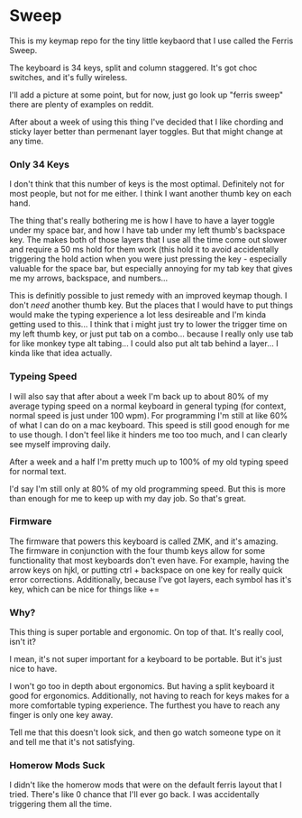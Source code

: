 # Sweep

This is my keymap repo for the tiny little keybaord that I use called the Ferris Sweep. 

The keyboard is 34 keys, split and column staggered. It's got choc switches, and it's fully wireless. 

I'll add a picture at some point, but for now, just go look up "ferris sweep" there are plenty of examples on reddit. 

After about a week of using this thing I've decided that I like chording and sticky layer better than permenant layer toggles. But that might change at any time. 

### Only 34 Keys

I don't think that this number of keys is the most optimal. Definitely not for most people, but not for me either. I think I want another thumb key on each hand. 

The thing that's really bothering me is how I have to have a layer toggle under my space bar, and how I have tab under my left thumb's backspace key. The makes both of those layers that I use all the time come out slower and require a 50 ms hold for them work (this hold it to avoid accidentally triggering the hold action when you were just pressing the key - especially valuable for the space bar, but especially annoying for my tab key that gives me my arrows, backspace, and numbers...

This is definitly possible to just remedy with an improved keymap though. I don't *need* another thumb key. But the places that I would have to put things would make the typing experience a lot less desireable and I'm kinda getting used to this... I think that i might just try to lower the trigger time on my left thumb key, or just put tab on a combo... because I really only use tab for like monkey type alt tabing... I could also put alt tab behind a layer... I kinda like that idea actually.

### Typeing Speed

I will also say that after about a week I'm back up to about 80% of my average typing speed on a normal keyboard in general typing (for context, normal speed is just under 100 wpm). For programming I'm still at like 60% of what I can do on a mac keyboard. This speed is still good enough for me to use though. I don't feel like it hinders me too too much, and I can clearly see myself improving daily. 

After a week and a half I'm pretty much up to 100% of my old typing speed for normal text. 

I'd say I'm still only at 80% of my old programming speed. But this is more than enough for me to keep up with my day job. So that's great. 

### Firmware 

The firmware that powers this keyboard is called ZMK, and it's amazing. The firmware in conjunction with the four thumb keys allow for some functionality that most keyboards don't even have. For example, having the arrow keys on hjkl, or putting ctrl + backspace on one key for really quick error corrections. Additionally, because I've got layers, each symbol has it's key, which can be nice for things like +=  

### Why?

This thing is super portable and ergonomic. On top of that. It's really cool, isn't it? 

I mean, it's not super important for a keyboard to be portable. But it's just nice to have.

I won't go too in depth about ergonomics. But having a split keyboard it good for ergonomics. Additionally, not having to reach for keys makes for a more comfortable typing experience. The furthest you have to reach any finger is only one key away. 

Tell me that this doesn't look sick, and then go watch someone type on it and tell me that it's not satisfying. 

### Homerow Mods Suck

I didn't like the homerow mods that were on the default ferris layout that I tried. There's like 0 chance that I'll ever go back. I was accidentally triggering them all the time. 



